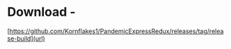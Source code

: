 # Download - 
[https://github.com/Kornflakes1/PandemicExpressRedux/releases/tag/release-build](url)
